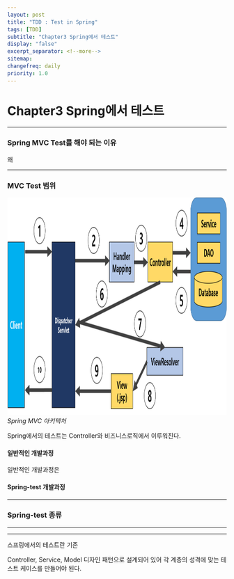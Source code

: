 ```yaml
---
layout: post
title: "TDD : Test in Spring"
tags: [TDD]
subtitle: "Chapter3 Spring에서 테스트"
display: "false"
excerpt_separator: <!--more-->
sitemap:
changefreq: daily
priority: 1.0
---
```


<!--more-->

# Chapter3 Spring에서 테스트

---

### Spring MVC Test를 해야 되는 이유

왜 

---

### MVC Test 범위

<img src="/md/img/TDD/Spring/1.png" height="500px">
<em>Spring MVC 아키텍처</em>

Spring에서의 테스트는 Controller와 비즈니스로직에서 이루워진다.


#### 일반적인 개발과정

일반적인 개발과정은 
#### Spring-test 개발과정 

---

### Spring-test 종류


---


---

 
 스프링에서의 테스트란 기존 
 
Controller, Service, Model 디자인 패턴으로 설계되어 있어 각 계층의 성격에 맞는 테스트 케이스를 만들어야 된다.